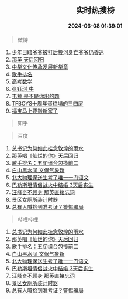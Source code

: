 <div align="center"><h2>实时热搜榜</h2><h4>2024-06-08 01:39:01</h4></div>

> 微博  

1. [少年目睹爷爷被打后投河身亡爷爷仍昏迷](https://s.weibo.com/weibo?q=%23%E5%B0%91%E5%B9%B4%E7%9B%AE%E7%9D%B9%E7%88%B7%E7%88%B7%E8%A2%AB%E6%89%93%E5%90%8E%E6%8A%95%E6%B2%B3%E8%BA%AB%E4%BA%A1%E7%88%B7%E7%88%B7%E4%BB%8D%E6%98%8F%E8%BF%B7%23&t=31&band_rank=1&Refer=top)<br />
2. [那英 天后回归](https://s.weibo.com/weibo?q=%E9%82%A3%E8%8B%B1%20%E5%A4%A9%E5%90%8E%E5%9B%9E%E5%BD%92&t=31&band_rank=2&Refer=top)<br />
3. [中华文化传承发展新华章](https://s.weibo.com/weibo?q=%23%E4%B8%AD%E5%8D%8E%E6%96%87%E5%8C%96%E4%BC%A0%E6%89%BF%E5%8F%91%E5%B1%95%E6%96%B0%E5%8D%8E%E7%AB%A0%23&t=31&band_rank=3&Refer=top)<br />
4. [歌手排名](https://s.weibo.com/weibo?q=%E6%AD%8C%E6%89%8B%E6%8E%92%E5%90%8D&t=31&band_rank=4&Refer=top)<br />
5. [高考数学](https://s.weibo.com/weibo?q=%E9%AB%98%E8%80%83%E6%95%B0%E5%AD%A6&t=31&band_rank=5&Refer=top)<br />
6. [张钰琪 牛](https://s.weibo.com/weibo?q=%E5%BC%A0%E9%92%B0%E7%90%AA%20%E7%89%9B&t=31&band_rank=6&Refer=top)<br />
7. [韦神 是不是你出的题](https://s.weibo.com/weibo?q=%E9%9F%A6%E7%A5%9E%20%E6%98%AF%E4%B8%8D%E6%98%AF%E4%BD%A0%E5%87%BA%E7%9A%84%E9%A2%98&t=31&band_rank=7&Refer=top)<br />
8. [TFBOYS十周年蛋糕塌的三四层](https://s.weibo.com/weibo?q=%23TFBOYS%E5%8D%81%E5%91%A8%E5%B9%B4%E8%9B%8B%E7%B3%95%E5%A1%8C%E7%9A%84%E4%B8%89%E5%9B%9B%E5%B1%82%23&t=31&band_rank=8&Refer=top)<br />
9. [福宝马上要搬新家了](https://s.weibo.com/weibo?q=%23%E7%A6%8F%E5%AE%9D%E9%A9%AC%E4%B8%8A%E8%A6%81%E6%90%AC%E6%96%B0%E5%AE%B6%E4%BA%86%23&t=31&band_rank=9&Refer=top)<br />

> 知乎  


> 百度  

1. [总书记为何如此挂念敦煌的雨水](https://www.baidu.com/s?wd=%E6%80%BB%E4%B9%A6%E8%AE%B0%E4%B8%BA%E4%BD%95%E5%A6%82%E6%AD%A4%E6%8C%82%E5%BF%B5%E6%95%A6%E7%85%8C%E7%9A%84%E9%9B%A8%E6%B0%B4&sa=fyb_news&rsv_dl=fyb_news)<br />
2. [那英唱《灿烂的你》天后回归](https://www.baidu.com/s?wd=%E9%82%A3%E8%8B%B1%E5%94%B1%E3%80%8A%E7%81%BF%E7%83%82%E7%9A%84%E4%BD%A0%E3%80%8B%E5%A4%A9%E5%90%8E%E5%9B%9E%E5%BD%92&sa=fyb_news&rsv_dl=fyb_news)<br />
3. [歌手排名：五旬组合包揽前二](https://www.baidu.com/s?wd=%E6%AD%8C%E6%89%8B%E6%8E%92%E5%90%8D%EF%BC%9A%E4%BA%94%E6%97%AC%E7%BB%84%E5%90%88%E5%8C%85%E6%8F%BD%E5%89%8D%E4%BA%8C&sa=fyb_news&rsv_dl=fyb_news)<br />
4. [白山黑水间 文保气象新](https://www.baidu.com/s?wd=%E7%99%BD%E5%B1%B1%E9%BB%91%E6%B0%B4%E9%97%B4+%E6%96%87%E4%BF%9D%E6%B0%94%E8%B1%A1%E6%96%B0&sa=fyb_news&rsv_dl=fyb_news)<br />
5. [北大物理保送生考了唯一一门语文](https://www.baidu.com/s?wd=%E5%8C%97%E5%A4%A7%E7%89%A9%E7%90%86%E4%BF%9D%E9%80%81%E7%94%9F%E8%80%83%E4%BA%86%E5%94%AF%E4%B8%80%E4%B8%80%E9%97%A8%E8%AF%AD%E6%96%87&sa=fyb_news&rsv_dl=fyb_news)<br />
6. [巴勒斯坦情侣战火中结婚 3天后丧生](https://www.baidu.com/s?wd=%E5%B7%B4%E5%8B%92%E6%96%AF%E5%9D%A6%E6%83%85%E4%BE%A3%E6%88%98%E7%81%AB%E4%B8%AD%E7%BB%93%E5%A9%9A+3%E5%A4%A9%E5%90%8E%E4%B8%A7%E7%94%9F&sa=fyb_news&rsv_dl=fyb_news)<br />
7. [汪峰奋不顾身 那英直接忘词](https://www.baidu.com/s?wd=%E6%B1%AA%E5%B3%B0%E5%A5%8B%E4%B8%8D%E9%A1%BE%E8%BA%AB+%E9%82%A3%E8%8B%B1%E7%9B%B4%E6%8E%A5%E5%BF%98%E8%AF%8D&sa=fyb_news&rsv_dl=fyb_news)<br />
8. [景区女厕所装计时器](https://www.baidu.com/s?wd=%E6%99%AF%E5%8C%BA%E5%A5%B3%E5%8E%95%E6%89%80%E8%A3%85%E8%AE%A1%E6%97%B6%E5%99%A8&sa=fyb_news&rsv_dl=fyb_news)<br />
9. [总有人喊捡到准考证？警惕骗局](https://www.baidu.com/s?wd=%E6%80%BB%E6%9C%89%E4%BA%BA%E5%96%8A%E6%8D%A1%E5%88%B0%E5%87%86%E8%80%83%E8%AF%81%EF%BC%9F%E8%AD%A6%E6%83%95%E9%AA%97%E5%B1%80&sa=fyb_news&rsv_dl=fyb_news)<br />

> 哔哩哔哩  

1. [总书记为何如此挂念敦煌的雨水](https://www.baidu.com/s?wd=%E6%80%BB%E4%B9%A6%E8%AE%B0%E4%B8%BA%E4%BD%95%E5%A6%82%E6%AD%A4%E6%8C%82%E5%BF%B5%E6%95%A6%E7%85%8C%E7%9A%84%E9%9B%A8%E6%B0%B4&sa=fyb_news&rsv_dl=fyb_news)<br />
2. [那英唱《灿烂的你》天后回归](https://www.baidu.com/s?wd=%E9%82%A3%E8%8B%B1%E5%94%B1%E3%80%8A%E7%81%BF%E7%83%82%E7%9A%84%E4%BD%A0%E3%80%8B%E5%A4%A9%E5%90%8E%E5%9B%9E%E5%BD%92&sa=fyb_news&rsv_dl=fyb_news)<br />
3. [歌手排名：五旬组合包揽前二](https://www.baidu.com/s?wd=%E6%AD%8C%E6%89%8B%E6%8E%92%E5%90%8D%EF%BC%9A%E4%BA%94%E6%97%AC%E7%BB%84%E5%90%88%E5%8C%85%E6%8F%BD%E5%89%8D%E4%BA%8C&sa=fyb_news&rsv_dl=fyb_news)<br />
4. [白山黑水间 文保气象新](https://www.baidu.com/s?wd=%E7%99%BD%E5%B1%B1%E9%BB%91%E6%B0%B4%E9%97%B4+%E6%96%87%E4%BF%9D%E6%B0%94%E8%B1%A1%E6%96%B0&sa=fyb_news&rsv_dl=fyb_news)<br />
5. [北大物理保送生考了唯一一门语文](https://www.baidu.com/s?wd=%E5%8C%97%E5%A4%A7%E7%89%A9%E7%90%86%E4%BF%9D%E9%80%81%E7%94%9F%E8%80%83%E4%BA%86%E5%94%AF%E4%B8%80%E4%B8%80%E9%97%A8%E8%AF%AD%E6%96%87&sa=fyb_news&rsv_dl=fyb_news)<br />
6. [巴勒斯坦情侣战火中结婚 3天后丧生](https://www.baidu.com/s?wd=%E5%B7%B4%E5%8B%92%E6%96%AF%E5%9D%A6%E6%83%85%E4%BE%A3%E6%88%98%E7%81%AB%E4%B8%AD%E7%BB%93%E5%A9%9A+3%E5%A4%A9%E5%90%8E%E4%B8%A7%E7%94%9F&sa=fyb_news&rsv_dl=fyb_news)<br />
7. [汪峰奋不顾身 那英直接忘词](https://www.baidu.com/s?wd=%E6%B1%AA%E5%B3%B0%E5%A5%8B%E4%B8%8D%E9%A1%BE%E8%BA%AB+%E9%82%A3%E8%8B%B1%E7%9B%B4%E6%8E%A5%E5%BF%98%E8%AF%8D&sa=fyb_news&rsv_dl=fyb_news)<br />
8. [景区女厕所装计时器](https://www.baidu.com/s?wd=%E6%99%AF%E5%8C%BA%E5%A5%B3%E5%8E%95%E6%89%80%E8%A3%85%E8%AE%A1%E6%97%B6%E5%99%A8&sa=fyb_news&rsv_dl=fyb_news)<br />
9. [总有人喊捡到准考证？警惕骗局](https://www.baidu.com/s?wd=%E6%80%BB%E6%9C%89%E4%BA%BA%E5%96%8A%E6%8D%A1%E5%88%B0%E5%87%86%E8%80%83%E8%AF%81%EF%BC%9F%E8%AD%A6%E6%83%95%E9%AA%97%E5%B1%80&sa=fyb_news&rsv_dl=fyb_news)<br />
